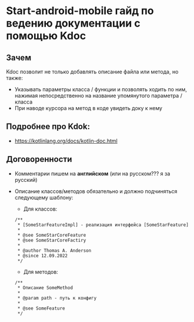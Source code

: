 # Start-android-mobile гайд по ведению документации с помощью Kdoc

## Зачем
Kdoc позволит не только добавлять описание файла или метода, но также:
- Указывать параметры класса / функции и позволять ходить по ним, нажимая непосредственно на название упомянутого параметра / класса
- При наводе курсора на метод в коде увидеть доку к нему

## Подробнее про Kdok:
- https://kotlinlang.org/docs/kotlin-doc.html

## Договоренности

- Комментарии пишем на **английском** (или на русском??? я за русский)

- Описание классов/методов обязательно и должно подчиняться следующему шаблону:
    - Для классов:
  ```
  /**
   * [SomeStarFeatureImpl] - реализация интерфейса [SomeStarFeature]
   *
   * @see SomeStarCoreFeature
   * @see SomeStarCoreFactiry
   * 
   * @author Thomas A. Anderson
   * @since 12.09.2022
   */
  ```
    - Для методов:
  ```
  /**
   * Описание SomeMethod
   *
   * @param path - путь к конфигу
   *
   * @see SomeFeature 
   */
  ```
